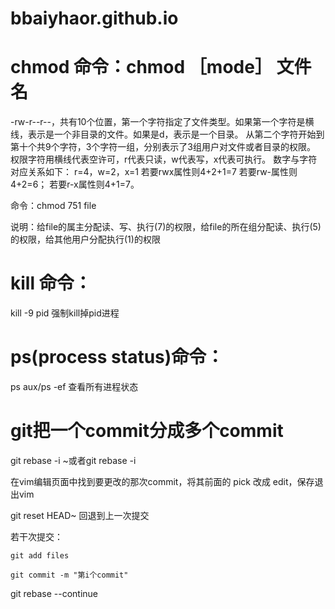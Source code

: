 # bbaiyhaor.github.io

# chmod 命令：chmod ［mode］ 文件名

-rw-r--r--，共有10个位置，第一个字符指定了文件类型。如果第一个字符是横线，表示是一个非目录的文件。如果是d，表示是一个目录。
从第二个字符开始到第十个共9个字符，3个字符一组，分别表示了3组用户对文件或者目录的权限。
权限字符用横线代表空许可，r代表只读，w代表写，x代表可执行。
数字与字符对应关系如下：
r=4，w=2，x=1
若要rwx属性则4+2+1=7
若要rw-属性则4+2=6；
若要r-x属性则4+1=7。

命令：chmod 751 file  

说明：给file的属主分配读、写、执行(7)的权限，给file的所在组分配读、执行(5)的权限，给其他用户分配执行(1)的权限

# kill 命令：

kill -9 pid 强制kill掉pid进程

# ps(process status)命令：

ps aux/ps -ef 查看所有进程状态

# git把一个commit分成多个commit

git rebase -i <commit-hash>~或者git rebase -i <hash-of-previous-commit>

在vim编辑页面中找到要更改的那次commit，将其前面的 pick 改成 edit，保存退出vim

git reset HEAD~ 回退到上一次提交

若干次提交：

  ```
  git add files

  git commit -m "第i个commit"
  ```
  
git rebase --continue
 


